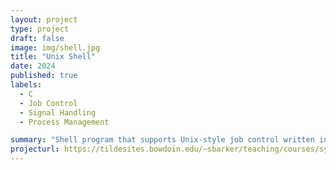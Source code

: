 ```yaml
---
layout: project
type: project
draft: false
image: img/shell.jpg
title: "Unix Shell"
date: 2024
published: true
labels:
  - C
  - Job Control
  - Signal Handling
  - Process Management

summary: "Shell program that supports Unix-style job control written in C"
projecturl: https://tildesites.bowdoin.edu/~sbarker/teaching/courses/systems/24spring/lab6.php
---
```

